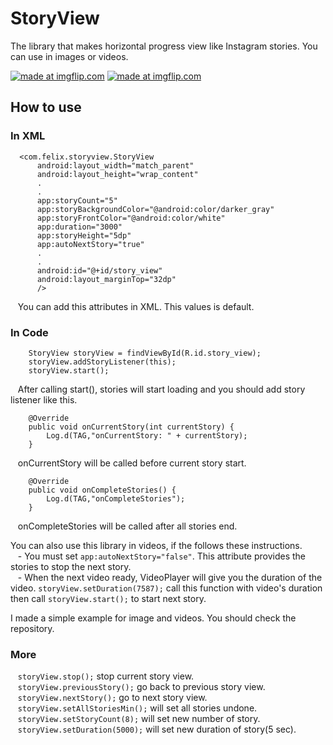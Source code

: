 # StoryView
The library that makes horizontal progress view like Instagram stories. You can use in images or videos.

<a href="https://imgflip.com/gif/3kbkj9"><img src="https://i.imgflip.com/3kbkj9.gif" title="made at imgflip.com"/></a>
<a href="https://imgflip.com/gif/3kbn4p"><img src="https://i.imgflip.com/3kbn4p.gif" title="made at imgflip.com"/></a>

## How to use

### In XML

```
  <com.felix.storyview.StoryView
      android:layout_width="match_parent"
      android:layout_height="wrap_content"
      .
      .
      app:storyCount="5"
      app:storyBackgroundColor="@android:color/darker_gray"
      app:storyFrontColor="@android:color/white"
      app:duration="3000"
      app:storyHeight="5dp"
      app:autoNextStory="true"
      .
      .
      android:id="@+id/story_view"
      android:layout_marginTop="32dp"
      />
```
&nbsp;&nbsp; You can add this attributes in XML. This values is default.
### In Code
```
    StoryView storyView = findViewById(R.id.story_view);
    storyView.addStoryListener(this);
    storyView.start();
```
&nbsp;&nbsp; After calling start(), stories will start loading and you should add story listener like this.
```
    @Override
    public void onCurrentStory(int currentStory) {
        Log.d(TAG,"onCurrentStory: " + currentStory);
    }
```
&nbsp;&nbsp; onCurrentStory will be called before current story start.
```
    @Override
    public void onCompleteStories() {
        Log.d(TAG,"onCompleteStories");
    }
```
&nbsp;&nbsp; onCompleteStories will be called after all stories end.    

You can also use this library in videos, if the follows these instructions.  
&nbsp;&nbsp; - You must set `app:autoNextStory="false"`. This attribute provides the stories to stop the next story.  
&nbsp;&nbsp; - When the next video ready, VideoPlayer will give you the duration of the video. `storyView.setDuration(7587);` call this function with video's duration then call `storyView.start();` to start next story.    
  
I made a simple example for image and videos. You should check the repository.  
  
### More
&nbsp;&nbsp; `storyView.stop();` stop current story view.  
&nbsp;&nbsp; `storyView.previousStory();` go back to previous story view.  
&nbsp;&nbsp; `storyView.nextStory();` go to next story view.    
&nbsp;&nbsp; `storyView.setAllStoriesMin();` will set all stories undone.  
&nbsp;&nbsp; `storyView.setStoryCount(8);` will set new number of story.   
&nbsp;&nbsp; `storyView.setDuration(5000);` will set new duration of story(5 sec).  




